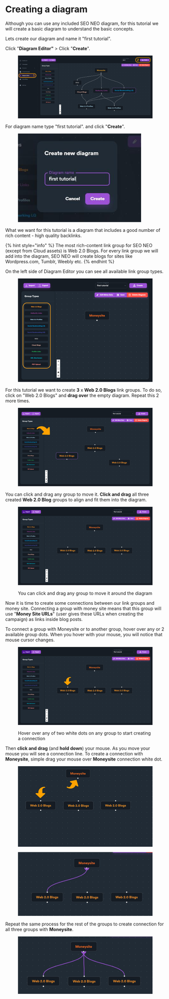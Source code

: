 # Creating a diagram

Although you can use any included SEO NEO diagram, for this tutorial we will create a basic diagram to understand the basic concepts.

Lets create our diagram and name it "first tutorial".

Click "**Diagram Editor"** > Click "**Create**".

<figure><img src="../../.gitbook/assets/create diagram.jpg" alt=""><figcaption></figcaption></figure>

For diagram name type "first tutorial". and click "**Create**".

<figure><img src="../../.gitbook/assets/diagram editor - first tutorial.JPG" alt=""><figcaption></figcaption></figure>

What we want for this tutorial is a diagram that includes a good number of rich content - high quality backlinks.&#x20;

{% hint style="info" %}
The most rich-content link group for SEO NEO (except from Cloud assets) is Web 2.0 Blogs. For every link group we will add into the diagram, SEO NEO will create blogs for sites like Wordpress.com, Tumblr, Weebly etc.
{% endhint %}

On the left side of Diagram Editor you can see all available link group types.&#x20;

<figure><img src="../../.gitbook/assets/diagram editor - link groups.jpg" alt=""><figcaption></figcaption></figure>

For this tutorial we want to create **3** x **Web 2.0 Blogs** link groups. To do so, click on "Web 2.0 Blogs" and **drag over** the empty diagram. Repeat this 2 more times.

<figure><img src="../../.gitbook/assets/diagram editor - 3 web2 blogs.jpg" alt=""><figcaption></figcaption></figure>

You can click and drag any group to move it. **Click and drag** all three created **Web 2.0 Blog** groups to align and fit them into the diagram.

<figure><img src="../../.gitbook/assets/diagram editor - tutorial - move and align.jpg" alt=""><figcaption><p>You can click and drag any group to move it around the diagram</p></figcaption></figure>

Now it is time to create some connections between our link groups and money site. Connecting a group with money site means that this group will use "**Money Site URLs**" (user gives these URLs when creating the campaign) as links inside blog posts.

To connect a group with Moneysite or to another group, hover over any or 2 available group dots. When you hover with your mouse, you will notice that mouse cursor changes.

<figure><img src="../../.gitbook/assets/diagram editor - tutorial - connection.jpg" alt=""><figcaption><p>Hover over any of two white dots on any group to start creating a connection</p></figcaption></figure>

Then **click and drag** (and **hold down**) your mouse. As you move your mouse you will see a connection line. To create a connection with **Moneysite**, simple drag your mouse over **Moneysite** connection white dot.

<figure><img src="../../.gitbook/assets/diagram editor - tutorial - connections.jpg" alt=""><figcaption></figcaption></figure>

<figure><img src="../../.gitbook/assets/diagram editor - tutorial - connection 1.JPG" alt=""><figcaption></figcaption></figure>

Repeat the same process for the rest of the groups to create connection for all three groups with **Moneysite**.

<figure><img src="../../.gitbook/assets/diagram editor - tutorial - conenction 2.jpg" alt=""><figcaption></figcaption></figure>
